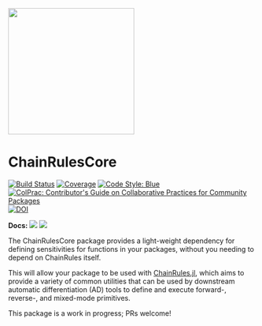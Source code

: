<img src="https://rawcdn.githack.com/JuliaDiff/ChainRulesCore.jl/b0b8dbf26807f8f6bc1a3c073b6720b8d90a8cd4/docs/src/assets/logo.svg" width="256"/>

# ChainRulesCore  

[![Build Status](https://github.com/JuliaDiff/ChainRulesCore.jl/workflows/CI/badge.svg)](https://github.com/JuliaDiff/ChainRulesCore.jl/actions?query=workflow:CI)
[![Coverage](https://codecov.io/gh/JuliaDiff/ChainRulesCore.jl/branch/master/graph/badge.svg)](https://codecov.io/gh/JuliaDiff/ChainRulesCore.jl)
[![Code Style: Blue](https://img.shields.io/badge/code%20style-blue-4495d1.svg)](https://github.com/invenia/BlueStyle)
[![ColPrac: Contributor's Guide on Collaborative Practices for Community Packages](https://img.shields.io/badge/ColPrac-Contributor's%20Guide-blueviolet)](https://github.com/SciML/ColPrac)
[![DOI](https://zenodo.org/badge/199721843.svg)](https://zenodo.org/badge/latestdoi/199721843)

**Docs:**
[![](https://img.shields.io/badge/docs-master-blue.svg)](https://juliadiff.org/ChainRulesCore.jl/dev)
[![](https://img.shields.io/badge/docs-stable-blue.svg)](https://juliadiff.org/ChainRulesCore.jl/stable)

The ChainRulesCore package provides a light-weight dependency for defining sensitivities for functions in your packages, without you needing to depend on ChainRules itself.

This will allow your package to be used with [ChainRules.jl](https://github.com/JuliaDiff/ChainRules.jl), which aims to provide a variety of common utilities that can be used by downstream automatic differentiation (AD) tools to define and execute forward-, reverse-, and mixed-mode primitives.

This package is a work in progress; PRs welcome!
